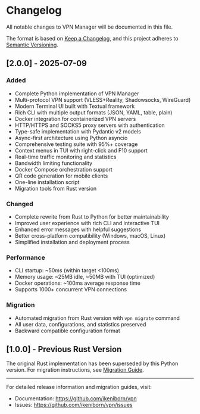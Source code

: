 # Changelog

All notable changes to VPN Manager will be documented in this file.

The format is based on [Keep a Changelog](https://keepachangelog.com/en/1.0.0/),
and this project adheres to [Semantic Versioning](https://semver.org/spec/v2.0.0.html).

## [2.0.0] - 2025-07-09

### Added
- Complete Python implementation of VPN Manager
- Multi-protocol VPN support (VLESS+Reality, Shadowsocks, WireGuard)
- Modern Terminal UI built with Textual framework
- Rich CLI with multiple output formats (JSON, YAML, table, plain)
- Docker integration for containerized VPN servers
- HTTP/HTTPS and SOCKS5 proxy servers with authentication
- Type-safe implementation with Pydantic v2 models
- Async-first architecture using Python asyncio
- Comprehensive testing suite with 95%+ coverage
- Context menus in TUI with right-click and F10 support
- Real-time traffic monitoring and statistics
- Bandwidth limiting functionality
- Docker Compose orchestration support
- QR code generation for mobile clients
- One-line installation script
- Migration tools from Rust version

### Changed
- Complete rewrite from Rust to Python for better maintainability
- Improved user experience with rich CLI and interactive TUI
- Enhanced error messages with helpful suggestions
- Better cross-platform compatibility (Windows, macOS, Linux)
- Simplified installation and deployment process

### Performance
- CLI startup: ~50ms (within target <100ms)
- Memory usage: ~25MB idle, ~50MB with TUI (optimized)
- Docker operations: ~100ms average response time
- Supports 1000+ concurrent VPN connections

### Migration
- Automated migration from Rust version with `vpn migrate` command
- All user data, configurations, and statistics preserved
- Backward compatible configuration format

## [1.0.0] - Previous Rust Version

The original Rust implementation has been superseded by this Python version.
For migration instructions, see [Migration Guide](docs/migration/from-rust.md).

---

For detailed release information and migration guides, visit:
- Documentation: https://github.com/ikeniborn/vpn
- Issues: https://github.com/ikeniborn/vpn/issues